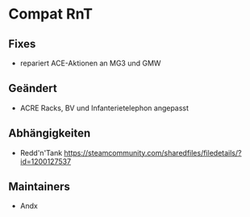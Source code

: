 # Compat RnT

## Fixes

- repariert ACE-Aktionen an MG3 und GMW

## Geändert

- ACRE Racks, BV und Infanterietelephon angepasst

## Abhängigkeiten

- Redd'n'Tank <https://steamcommunity.com/sharedfiles/filedetails/?id=1200127537>

## Maintainers

- Andx
